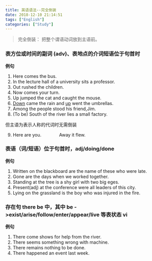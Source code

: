 ```yaml
---
title: 英语语法--完全倒装
date: 2018-12-10 21:14:51
tags: ["English"]
categories: ["Study"]
---
```


> 完全倒装： 把整个谓语动词放到主语前。

### 表方位或时间的副词 (adv)、表地点的介词短语位于句首时
**例句**
1. Here comes the bus.
2. In the lecture hall of a university sits a professor.
3. Out rushed the children.
4. Now comes your turn.
5. Up jumped the cat and caught the mouse.
6. <u>Down</u> came the rain and <u>up</u> went the umbrellas.
7. Among the people stood his friend,Jim.
8. (To be) South of the river lies a small factory.

但主语为表示人称的代词时无需倒装

9. Here are you.&emsp;&emsp;&emsp;&emsp;Away it flew.

### 表语（词/短语）位于句首时，adj/doing/done
**例句**
1. Written on the blackboard are the name of these who were late.
2. Gone are the days when we worked together.
3. Standing at the tree is a shy girl with two big eges.
4. Present(adj) at the conference were all leaders of this city.
5. Lying on the grassland is the boy who was injured in the fire.

### 存在句 there be 中，其中 be \->exist/arise/follow/enter/appear/live 等表状态 vi
**例句**
1. There come shows for help from the river.
2. There seems something wrong with machine.
3. There remains nothing to be done.
4. There happened an event last week.
